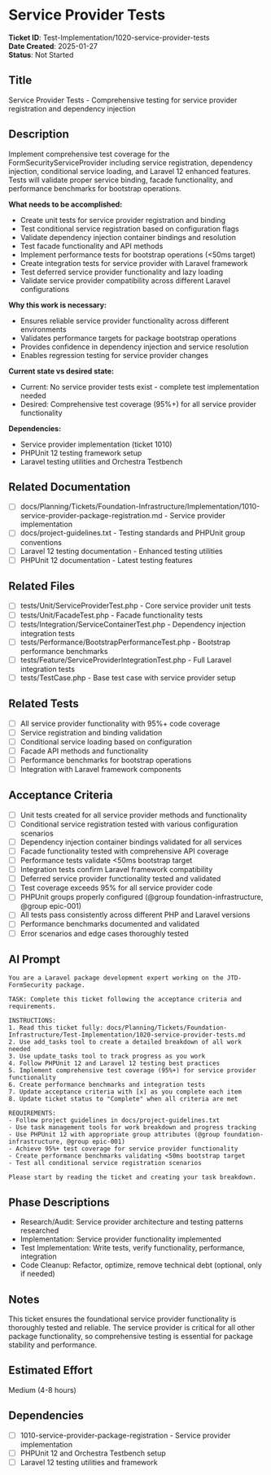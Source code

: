 # Service Provider Tests

**Ticket ID**: Test-Implementation/1020-service-provider-tests  
**Date Created**: 2025-01-27  
**Status**: Not Started

## Title
Service Provider Tests - Comprehensive testing for service provider registration and dependency injection

## Description
Implement comprehensive test coverage for the FormSecurityServiceProvider including service registration, dependency injection, conditional service loading, and Laravel 12 enhanced features. Tests will validate proper service binding, facade functionality, and performance benchmarks for bootstrap operations.

**What needs to be accomplished:**
- Create unit tests for service provider registration and binding
- Test conditional service registration based on configuration flags
- Validate dependency injection container bindings and resolution
- Test facade functionality and API methods
- Implement performance tests for bootstrap operations (<50ms target)
- Create integration tests for service provider with Laravel framework
- Test deferred service provider functionality and lazy loading
- Validate service provider compatibility across different Laravel configurations

**Why this work is necessary:**
- Ensures reliable service provider functionality across different environments
- Validates performance targets for package bootstrap operations
- Provides confidence in dependency injection and service resolution
- Enables regression testing for service provider changes

**Current state vs desired state:**
- Current: No service provider tests exist - complete test implementation needed
- Desired: Comprehensive test coverage (95%+) for all service provider functionality

**Dependencies:**
- Service provider implementation (ticket 1010)
- PHPUnit 12 testing framework setup
- Laravel testing utilities and Orchestra Testbench

## Related Documentation
- [ ] docs/Planning/Tickets/Foundation-Infrastructure/Implementation/1010-service-provider-package-registration.md - Service provider implementation
- [ ] docs/project-guidelines.txt - Testing standards and PHPUnit group conventions
- [ ] Laravel 12 testing documentation - Enhanced testing utilities
- [ ] PHPUnit 12 documentation - Latest testing features

## Related Files
- [ ] tests/Unit/ServiceProviderTest.php - Core service provider unit tests
- [ ] tests/Unit/FacadeTest.php - Facade functionality tests
- [ ] tests/Integration/ServiceContainerTest.php - Dependency injection integration tests
- [ ] tests/Performance/BootstrapPerformanceTest.php - Bootstrap performance benchmarks
- [ ] tests/Feature/ServiceProviderIntegrationTest.php - Full Laravel integration tests
- [ ] tests/TestCase.php - Base test case with service provider setup

## Related Tests
- [ ] All service provider functionality with 95%+ code coverage
- [ ] Service registration and binding validation
- [ ] Conditional service loading based on configuration
- [ ] Facade API methods and functionality
- [ ] Performance benchmarks for bootstrap operations
- [ ] Integration with Laravel framework components

## Acceptance Criteria
- [ ] Unit tests created for all service provider methods and functionality
- [ ] Conditional service registration tested with various configuration scenarios
- [ ] Dependency injection container bindings validated for all services
- [ ] Facade functionality tested with comprehensive API coverage
- [ ] Performance tests validate <50ms bootstrap target
- [ ] Integration tests confirm Laravel framework compatibility
- [ ] Deferred service provider functionality tested and validated
- [ ] Test coverage exceeds 95% for all service provider code
- [ ] PHPUnit groups properly configured (@group foundation-infrastructure, @group epic-001)
- [ ] All tests pass consistently across different PHP and Laravel versions
- [ ] Performance benchmarks documented and validated
- [ ] Error scenarios and edge cases thoroughly tested

## AI Prompt
```
You are a Laravel package development expert working on the JTD-FormSecurity package.

TASK: Complete this ticket following the acceptance criteria and requirements.

INSTRUCTIONS:
1. Read this ticket fully: docs/Planning/Tickets/Foundation-Infrastructure/Test-Implementation/1020-service-provider-tests.md
2. Use add_tasks tool to create a detailed breakdown of all work needed
3. Use update_tasks tool to track progress as you work
4. Follow PHPUnit 12 and Laravel 12 testing best practices
5. Implement comprehensive test coverage (95%+) for service provider functionality
6. Create performance benchmarks and integration tests
7. Update acceptance criteria with [x] as you complete each item
8. Update ticket status to "Complete" when all criteria are met

REQUIREMENTS:
- Follow project guidelines in docs/project-guidelines.txt
- Use task management tools for work breakdown and progress tracking
- Use PHPUnit 12 with appropriate group attributes (@group foundation-infrastructure, @group epic-001)
- Achieve 95%+ test coverage for service provider functionality
- Create performance benchmarks validating <50ms bootstrap target
- Test all conditional service registration scenarios

Please start by reading the ticket and creating your task breakdown.
```

## Phase Descriptions
- Research/Audit: Service provider architecture and testing patterns researched
- Implementation: Service provider functionality implemented
- Test Implementation: Write tests, verify functionality, performance, integration
- Code Cleanup: Refactor, optimize, remove technical debt (optional, only if needed)

## Notes
This ticket ensures the foundational service provider functionality is thoroughly tested and reliable. The service provider is critical for all other package functionality, so comprehensive testing is essential for package stability and performance.

## Estimated Effort
Medium (4-8 hours)

## Dependencies
- [ ] 1010-service-provider-package-registration - Service provider implementation
- [ ] PHPUnit 12 and Orchestra Testbench setup
- [ ] Laravel 12 testing utilities and framework
